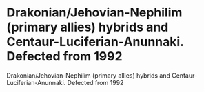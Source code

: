 # Drakonian/Jehovian-Nephilim (primary allies) hybrids and Centaur-Luciferian-Anunnaki.  Defected from 1992

Drakonian/Jehovian-Nephilim (primary allies) hybrids and Centaur-Luciferian-Anunnaki.  Defected from 1992